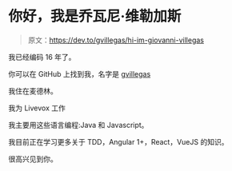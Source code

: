 # 你好，我是乔瓦尼·维勒加斯

> 原文：<https://dev.to/gvillegas/hi-im-giovanni-villegas>

我已经编码 16 年了。

你可以在 GitHub 上找到我，名字是 [gvillegas](https://github.com/gvillegas)

我住在麦德林。

我为 Livevox 工作

我主要用这些语言编程:Java 和 Javascript。

我目前正在学习更多关于 TDD，Angular 1+，React，VueJS 的知识。

很高兴见到你。